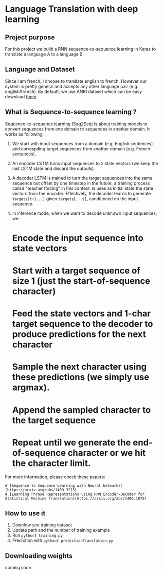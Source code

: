 # Language Translation with deep learning 

## Project purpose

For this project we build a RNN sequence-to-sequence learning in Keras to translate a language A to a language B.

## Language and Dataset

Since I am french, I choose to translate english to french. However our system is pretty general and accepts any other language pair (e.g. english/french). By defauft, we use ANKI dataset which can be easy download [there](http://www.manythings.org/anki/)

## What is Sequence-to-sequence learning ?

Sequence-to-sequence learning (Seq2Seq) is about training models to convert sequences from one domain to sequences in another domain. It works as following:

1. We start with input sequences from a domain (e.g. English sentences) and correspding target sequences from another domain
    (e.g. French sentences).
2. An encoder LSTM turns input sequences to 2 state vectors (we keep the last LSTM state and discard the outputs).

3. A decoder LSTM is trained to turn the target sequences into the same sequence but offset by one timestep in the future,     a training process called "teacher forcing" in this context.  Is uses as initial state the state vectors from the encoder.     Effectively, the decoder learns to generate `targets[t+1...]` given `targets[...t]`, conditioned on the input sequence.
	
4. In inference mode, when we want to decode unknown input sequences, we:
    # Encode the input sequence into state vectors
    # Start with a target sequence of size 1 (just the start-of-sequence character)
    #	Feed the state vectors and 1-char target sequence to the decoder to produce predictions for the next character
    # Sample the next character using these predictions (we simply use argmax).
    # Append the sampled character to the target sequence
    # Repeat until we generate the end-of-sequence character or we hit the character limit.
	
For more information, please check these papers:

	# [Sequence to Sequence Learning with Neural Networks](https://arxiv.org/abs/1409.3215)
    # [Learning Phrase Representations using RNN Encoder-Decoder for Statistical Machine Translation](https://arxiv.org/abs/1406.1078)

## How to use it

1. Downlow you training dataset
2. Update path and the number of training example
3. Run ```python3 training.py ```	
4. Prediction with ```python3 predictionTranslation.py```
	
## Downloading weights

coming soon



